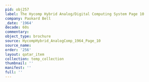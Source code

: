 ```yaml
---
pid: obj257
label: The Hycomp Hybrid Analog/Digital Computing System Page 10
company: Paokard Bell
_date: '1964'
decade: 60s
commentary: 
object_type: brochure
source: HycompHybrid_AnalogComp_1964_Page_10
source_name: 
order: '256'
layout: qatar_item
collection: temp_collection
thumbnail: ''
manifest: ''
full: ''
---
```

